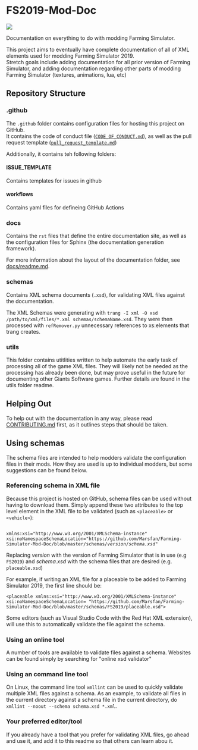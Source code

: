 
# FS2019-Mod-Doc

[![](https://byob.yarr.is/Marsfan/Farming-Simulator-Mod-Doc/todoCount)](https://farming-simulator-mod-doc.readthedocs.io/en/latest/todo.html)

Documentation on everything to do with modding Farming Simulator.

This project aims to eventually have complete documentation of all of XML elements used for modding Farming Simulator 2019. \
Stretch goals include adding documentation for all prior version of Farming Simulator, and adding documentation regarding other parts of modding Farming Simulator (textures, animations, lua, etc)



## Repository Structure

### .github
The `.github` folder contains configuration files for hosting this project on GitHub.\
It contains the code of conduct file ([`CODE_OF_CONDUCT.md`](./.github/CODE_OF_CONDUCT.md)), as well as the pull request template ([`pull_request_template.md`](.github/pull_request_template.md))

Additionally, it contains teh following folders:

#### ISSUE_TEMPLATE
Contains templates for issues  in github

#### workflows
Contains yaml files for defineing GitHub Actions

### docs
Contains the `rst` files that define the entire documentation site, as well as the configuration files for Sphinx (the documentation generation framework).

For more information about the layout of the documentation folder, see [docs/readme.md](docs/README.md).

### schemas
Contains XML schema documents (`.xsd`), for validating XML files against the documentation.

The XML Schemas were generating with `trang -I xml -O xsd /path/to/xml/files/*.xml schemas/schemaName.xsd`.
They were then processed with `refRemover.py` unnecessary references to xs:elements that trang creates.

### utils
This folder contains utitlities written to help automate the early task of processing all of the game XML files.
They will likely not be needed as the processing has already been done, but may prove useful in the future for
documenting other Giants Software games. Further details are found in the utils folder readme.

## Helping Out
To help out with the documentation in any way, please read [CONTRIBUTING.md](CONTRIBUTING.md) first,
as it outlines steps that should be taken.

## Using schemas
The schema files are intended to help modders validate the configuration files in their mods. How they are used is up to
individual modders, but some suggestions can be found below.

### Referencing schema in XML file
Because this project is hosted on GitHub, schema files can be used without having to download them. Simply append these
two attributes to the top level element in the XML file to be validated (such as `<placeable>` or `<vehicle>`):

<code>
xmlns:xsi="http://www.w3.org/2001/XMLSchema-instance" xsi:noNamespaceSchemaLocation="https://github.com/Marsfan/Farming-Simulator-Mod-Doc/blob/master/schemas/<i>version</i>/<i>schema.xsd</i>"
</code>

Replacing *version* with the version of Farming Simulator that is in use (e.g `FS2019`)
and *schema.xsd* with the schema files that are desired (e.g. `placeable.xsd`)

For example, if writing an XML file for a placeable to be added to Farming Simulator 2019, the first line should be:

`<placeable xmlns:xsi="http://www.w3.org/2001/XMLSchema-instance"
xsi:noNamespaceSchemaLocation=
"https://github.com/Marsfan/Farming-Simulator-Mod-Doc/blob/master/schemas/FS2019/placeable.xsd">`

Some editors (such as Visual Studio Code with the Red Hat XML extension), will use this to automatically validate the
file against the schema.

### Using an online tool
A number of tools are available to validate files against a schema. Websites can be found simply by searching for
"online xsd validator"

### Using an command line tool
On Linux, the command line tool `xmllint` can be used to quickly validate multiple XML files against a schema.
As an example, to validate all files in the current directory against a schema file in the current directory, do
`xmllint --noout --schema schema.xsd *.xml`.

### Your preferred editor/tool
If you already have a tool that you prefer for validating XML files, go ahead and use it, and add it to this readme
so that others can learn abou it.
